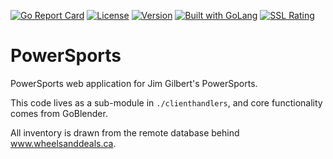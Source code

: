 [![Go Report Card](https://goreportcard.com/badge/github.com/tsawler/powersports)](https://goreportcard.com/report/github.com/tsawler/powersports)
[![License](http://img.shields.io/badge/license-mit-blue.svg?style=flat-square)](https://raw.githubusercontent.com/tsawler/goblender/master/LICENSE)
[![Version](https://img.shields.io/badge/goversion-1.14.x-blue.svg)](https://golang.org)
<a href="https://golang.org"><img src="https://img.shields.io/badge/powered_by-Go-3362c2.svg?style=flat-square" alt="Built with GoLang"></a> 
[![SSL Rating](https://img.shields.io/badge/SSL-A%2B-brightgreen)](https://www.ssllabs.com/ssltest/analyze.html?d=powersports.verilion.com)


# PowerSports

PowerSports web application for Jim Gilbert's PowerSports.

This code lives as a sub-module in `./clienthandlers`, and core functionality
comes from GoBlender.

All inventory is drawn from the remote database behind www.wheelsanddeals.ca.
